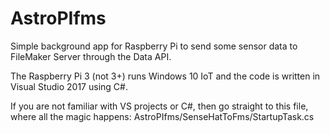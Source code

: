 # AstroPIfms
Simple background app for Raspberry Pi to send some sensor data to FileMaker Server through the Data API.

The Raspberry Pi 3 (not 3+) runs Windows 10 IoT and the code is written in Visual Studio 2017 using C#.

If you are not familiar with VS projects or C#, then go straight to this file, where all the magic happens:
AstroPIfms/SenseHatToFms/StartupTask.cs
